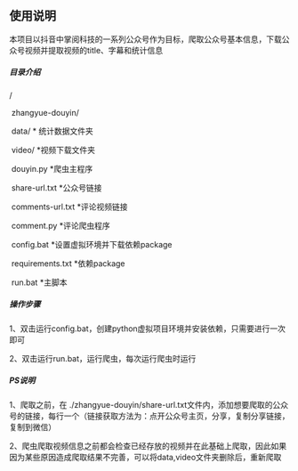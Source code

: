 ## 使用说明

本项目以抖音中掌阅科技的一系列公众号作为目标，爬取公众号基本信息，下载公众号视频并提取视频的title、字幕和统计信息

##### 目录介绍

/

​	zhangyue-douyin/

​		data/	 * 统计数据文件夹

​		video/	*视频下载文件夹

​		douyin.py	*爬虫主程序

​		share-url.txt	*公众号链接

​		comments-url.txt	*评论视频链接

​		comment.py	*评论爬虫程序

​	config.bat	*设置虚拟环境并下载依赖package

​	requirements.txt	*依赖package

​	run.bat	*主脚本

##### 操作步骤

1、双击运行config.bat，创建python虚拟项目环境并安装依赖，只需要进行一次即可

2、双击运行run.bat，运行爬虫，每次运行爬虫时运行

##### PS说明

1、爬取之前，在 ./zhangyue-douyin/share-url.txt文件内，添加想要爬取的公众号的链接，每行一个（链接获取方法为：点开公众号主页，分享，复制分享链接，复制到微信）

2、爬虫爬取视频信息之前都会检查已经存放的视频并在此基础上爬取，因此如果因为某些原因造成爬取结果不完善，可以将data,video文件夹删除后，重新爬取

